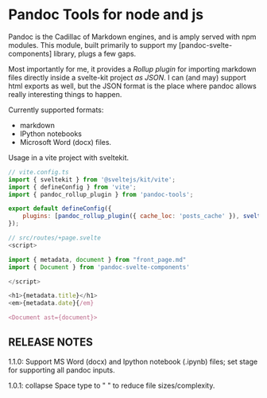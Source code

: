 # Pandoc Tools for node and js

Pandoc is the Cadillac of Markdown engines, and is amply served with npm modules.
This module, built primarily to support my [pandoc-svelte-components] library, plugs 
a few gaps.

Most importantly for me, it provides a *Rollup plugin* for importing markdown files directly inside a svelte-kit project *as JSON*. I can (and may) support html exports as well, but the JSON format is the place where pandoc allows really interesting things to happen.

Currently supported formats:

* markdown
* IPython notebooks
* Microsoft Word (docx) files.

Usage in a vite project with sveltekit.

```js
// vite.config.ts
import { sveltekit } from '@sveltejs/kit/vite';
import { defineConfig } from 'vite';
import { pandoc_rollup_plugin } from 'pandoc-tools';

export default defineConfig({
	plugins: [pandoc_rollup_plugin({ cache_loc: 'posts_cache' }), sveltekit()]
});
```

```js
// src/routes/+page.svelte
<script>

import { metadata, document } from "front_page.md"
import { Document } from 'pandoc-svelte-components'

</script>

<h1>{metadata.title}</h1>
<em>{metadata.date}{/em}

<Document ast={document}>

```

## RELEASE NOTES

1.1.0: Support MS Word (docx) and Ipython notebook (.ipynb) files; set stage for supporting all pandoc inputs.

1.0.1: collapse Space type to " " to reduce file sizes/complexity.